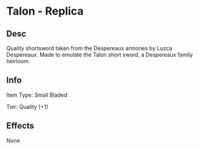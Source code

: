 # Talon - Replica

## Desc

Quality shortsword taken from the Despereaux armories by Luzca Despereaux. Made to emulate the Talon short sword, a Despereaux family heirloom.

## Info

Item Type: Small Bladed

Tier: Quality (+1)

## Effects

None

